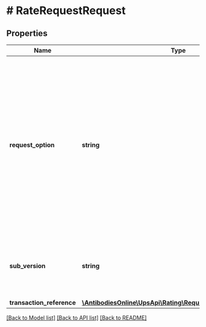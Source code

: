 # # RateRequestRequest

## Properties

Name | Type | Description | Notes
------------ | ------------- | ------------- | -------------
**request_option** | **string** | Used to define the request type.  Valid Values:Rate &#x3D; The server rates (The default Request option is Rate if a Request Option is not provided). Shop &#x3D; The server validates the shipment, and returns rates for all UPS products from the ShipFrom to the ShipTo addresses. Ratetimeintransit &#x3D; The server rates with transit time informationShoptimeintransit &#x3D; The server validates the shipment, and returns rates and transit times for all UPS products from the ShipFrom to the ShipTo addresses.Rate is the only valid request option for UPS Ground Freight Pricing requests. |
**sub_version** | **string** | Indicates Rate API to display the new release features in Rate API response based on Rate release. See the What&#39;s New section for the latest Rate release. Supported values: 1601, 1607, 1701, 1707, 2108, 2205 | [optional]
**transaction_reference** | [**\AntibodiesOnline\UpsApi\Rating\RequestTransactionReference**](RequestTransactionReference.md) |  | [optional]

[[Back to Model list]](../../README.md#models) [[Back to API list]](../../README.md#endpoints) [[Back to README]](../../README.md)
